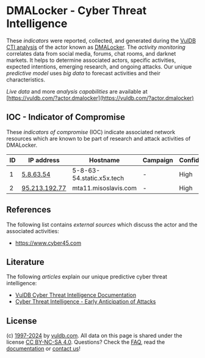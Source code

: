 # DMALocker - Cyber Threat Intelligence

These _indicators_ were reported, collected, and generated during the [VulDB CTI analysis](https://vuldb.com/?kb.cti) of the actor known as [DMALocker](https://vuldb.com/?actor.dmalocker). The _activity monitoring_ correlates data from social media, forums, chat rooms, and darknet markets. It helps to determine associated actors, specific activities, expected intentions, emerging research, and ongoing attacks. Our unique _predictive model_ uses _big data_ to forecast activities and their characteristics.

_Live data_ and more _analysis capabilities_ are available at [https://vuldb.com/?actor.dmalocker](https://vuldb.com/?actor.dmalocker)

## IOC - Indicator of Compromise

These _indicators of compromise_ (IOC) indicate associated network resources which are known to be part of research and attack activities of DMALocker.

ID | IP address | Hostname | Campaign | Confidence
-- | ---------- | -------- | -------- | ----------
1 | [5.8.63.54](https://vuldb.com/?ip.5.8.63.54) | 5-8-63-54.static.x5x.tech | - | High
2 | [95.213.192.77](https://vuldb.com/?ip.95.213.192.77) | mta11.misoslavis.com | - | High

## References

The following list contains _external sources_ which discuss the actor and the associated activities:

* https://www.cyber45.com

## Literature

The following _articles_ explain our unique predictive cyber threat intelligence:

* [VulDB Cyber Threat Intelligence Documentation](https://vuldb.com/?kb.cti)
* [Cyber Threat Intelligence - Early Anticipation of Attacks](https://www.scip.ch/en/?labs.20201022)

## License

(c) [1997-2024](https://vuldb.com/?kb.changelog) by [vuldb.com](https://vuldb.com/?kb.about). All data on this page is shared under the license [CC BY-NC-SA 4.0](https://creativecommons.org/licenses/by-nc-sa/4.0/). Questions? Check the [FAQ](https://vuldb.com/?kb.faq), read the [documentation](https://vuldb.com/?kb) or [contact us](https://vuldb.com/?contact)!
